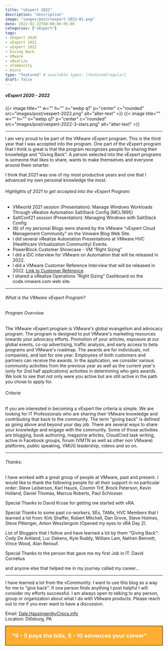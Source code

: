 ```yaml
---
title: "vExpert 2022"
description: "description"
image: "images/post/vexpert-2022-01.png"
date: 2022-02-22T00:00:00-05:00
categories: ["vExpert"]
tags:
- vExpert 2020
- vExpert 2021
- vExpert 2022
- Giving Back
- VMware
- vRealize
- vCommunity
- Azure
type: "featured" # available types: [featured/regular]
draft: false
---
```


##### vExpert 2020 - 2022  

{{< image title="" w="" h="" o="webp q1" p="center" c="rounded" src="images/post/vexpert-2022.png" alt="alter-text" >}}
{{< image title="" w="" h="" o="webp q1" p="center" c="rounded" src="images/post/vexpert-2022-3-stars.png" alt="alter-text" >}}

---

I am very proud to be part of the VMware vExpert program.  This is the third year that I was accepted into the program. One part of the vExpert program that I think is great is that the program recognizes people for sharing their knowledge and "Giving Back". A person selected into the vExpert programs is someone that likes to share, wants to make themselves and everyone around them smarter.  

I think that 2021 was one of my most productive years and one that I advanced my own personal knowledge the most.  

###### Highlights of 2021 to get accepted into the vExpert Program:

* VMworld 2021 session (Presentation): Manage Windows Workloads Through vRealize Automation SaltStack Config [MCL1895]
* SaltConf21 session (Presentation): Managing Windows with SaltStack Config
* (6) of my personal Blogs were shared by the VMware “vExpert Cloud Management Community” on the Vmware Blog Web Site.
* I did several vRealize Automation Presentations at VMware HVC (Healthcare Virtualization Community) Events.
* PowerBlock Customer Showcase - VM “Right Sizing”
* I did a IDC interview for VMware on Automation that will be released in 2022.
* I did a VMware Customer Reference Interview that will be released in 2022. <a href="https://blogs.vmware.com/management/2022/03/vra-optimize-healthcare-outcomes.html" target="_blank">Link to Customer Reference</a>
* I shared a vRealize Operations “Right Sizing” Dashboard on the code.vmware.com web site.

---

###### What is the VMware vExpert Program?

###### Program Overview

The VMware vExpert program is VMware's global evangelism and advocacy program. The program is designed to put VMware's marketing resources towards your advocacy efforts. Promotion of your articles, exposure at our global events, co-op advertising, traffic analysis, and early access to beta programs and VMware's roadmap. The awards are for individuals, not companies, and last for one year. Employees of both customers and partners can receive the awards. In the application, we consider various community activities from the previous year as well as the current year's (only for 2nd half applications) activities in determining who gets awards. We look to see that not only were you active but are still active in the path you chose to apply for.
 
###### Criteria



If you are interested in becoming a vExpert the criteria is simple. We are looking for IT Professionals who are sharing their VMware knowledge and contributing that back to the community. The term "giving back" is defined as going above and beyond your day job. There are several ways to share your knowledge and engage with the community. Some of those activities are blogging, book authoring, magazine articles, CloudCred task writing, active in Facebook groups, forum (VMTN as well as other non VMware) platforms, public speaking, VMUG leadership, videos and so on.

---

###### Thanks:

I have worked with a great group of people at VMware, past and present. I would like to thank the following people for all their support in no particular order: Steve Leiberson, Karl Hauck, Cosmin Trif, Brock Peterson, Kevin Holland, Daniel Thomas, Marcus Roberts, Paul Schlosser.

Special Thanks to David Kruse for getting me started with vRA.

Special Thanks to some past co-workers, SEs, TAMs, HVC Members that I learned a lot from: Kirk Shaffer, Robert Mitchell, Dan Grove, Steve Holmes, Steve Pittenger, Anton Wesztergom (Opened my eyes to vRA Day 2).

List of Bloggers that I follow and have learned a lot by them "Giving Back": Cody De Arkland, Luc Dekens, Kyle Ruddy, William Lam, Nathen Bennett, Vince Wood, Alan Renouf.

Special Thanks to the person that gave me my first Job in IT: David Cornelius

and anyone else that helped me in my journey called my career...

---

I have learned a lot from the vCommunity. I want to use this blog as a way for me to "give back". If one person finds anything I post helpful I will consider my efforts successful. I am always open to talking to any person, group or organization about what I do with VMware products.  Please reach out to me if you ever want to have a discussion.

Email: Dale.Hassinger@vCrocs.info  
Location: Dillsburg, PA

<div style="background-color:#ffad33; Padding:20px; border: 1.5px solid black; color: white; font-size:18px;" >
  <b>"9 - 5 pays the bills, 5 - 10 advances your career"</b>
</div>

<div><br></div>

